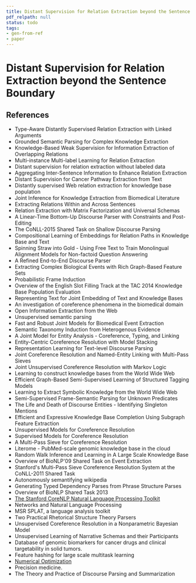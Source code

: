 ```yaml
---
title: Distant Supervision for Relation Extraction beyond the Sentence Boundary
pdf_relpath: null
status: todo
tags:
- gen-from-ref
- paper
---
```


# Distant Supervision for Relation Extraction beyond the Sentence Boundary

## References

- Type-Aware Distantly Supervised Relation Extraction with Linked Arguments
- Grounded Semantic Parsing for Complex Knowledge Extraction
- Knowledge-Based Weak Supervision for Information Extraction of Overlapping Relations
- Multi-instance Multi-label Learning for Relation Extraction
- Distant supervision for relation extraction without labeled data
- Aggregating Inter-Sentence Information to Enhance Relation Extraction
- Distant Supervision for Cancer Pathway Extraction from Text
- Distantly supervised Web relation extraction for knowledge base population
- Joint Inference for Knowledge Extraction from Biomedical Literature
- Extracting Relations Within and Across Sentences
- Relation Extraction with Matrix Factorization and Universal Schemas
- A Linear-Time Bottom-Up Discourse Parser with Constraints and Post-Editing
- The CoNLL-2015 Shared Task on Shallow Discourse Parsing
- Compositional Learning of Embeddings for Relation Paths in Knowledge Base and Text
- Spinning Straw into Gold - Using Free Text to Train Monolingual Alignment Models for Non-factoid Question Answering
- A Refined End-to-End Discourse Parser
- Extracting Complex Biological Events with Rich Graph-Based Feature Sets
- Probabilistic Frame Induction
- Overview of the English Slot Filling Track at the TAC 2014 Knowledge Base Population Evaluation
- Representing Text for Joint Embedding of Text and Knowledge Bases
- An investigation of coreference phenomena in the biomedical domain
- Open Information Extraction from the Web
- Unsupervised semantic parsing
- Fast and Robust Joint Models for Biomedical Event Extraction
- Semantic Taxonomy Induction from Heterogenous Evidence
- A Joint Model for Entity Analysis - Coreference, Typing, and Linking
- Entity-Centric Coreference Resolution with Model Stacking
- Representation Learning for Text-level Discourse Parsing
- Joint Coreference Resolution and Named-Entity Linking with Multi-Pass Sieves
- Joint Unsupervised Coreference Resolution with Markov Logic
- Learning to construct knowledge bases from the World Wide Web
- Efficient Graph-Based Semi-Supervised Learning of Structured Tagging Models
- Learning to Extract Symbolic Knowledge from the World Wide Web
- Semi-Supervised Frame-Semantic Parsing for Unknown Predicates
- The Life and Death of Discourse Entities - Identifying Singleton Mentions
- Efficient and Expressive Knowledge Base Completion Using Subgraph Feature Extraction
- Unsupervised Models for Coreference Resolution
- Supervised Models for Coreference Resolution
- A Multi-Pass Sieve for Coreference Resolution
- Literome - PubMed-scale genomic knowledge base in the cloud
- Random Walk Inference and Learning in A Large Scale Knowledge Base
- Overview of BioNLP'09 Shared Task on Event Extraction
- Stanford's Multi-Pass Sieve Coreference Resolution System at the CoNLL-2011 Shared Task
- Autonomously semantifying wikipedia
- Generating Typed Dependency Parses from Phrase Structure Parses
- Overview of BioNLP Shared Task 2013
- [The Stanford CoreNLP Natural Language Processing Toolkit](./the-stanford-corenlp-natural-language-processing-toolkit.md)
- Networks and Natural Language Processing
- MSR SPLAT, a language analysis toolkit
- Two Practical Rhetorical Structure Theory Parsers
- Unsupervised Coreference Resolution in a Nonparametric Bayesian Model
- Unsupervised Learning of Narrative Schemas and their Participants
- Database of genomic biomarkers for cancer drugs and clinical targetability in solid tumors.
- Feature hashing for large scale multitask learning
- [Numerical Optimization](./numerical-optimization.md)
- Precision medicine.
- The Theory and Practice of Discourse Parsing and Summarization
